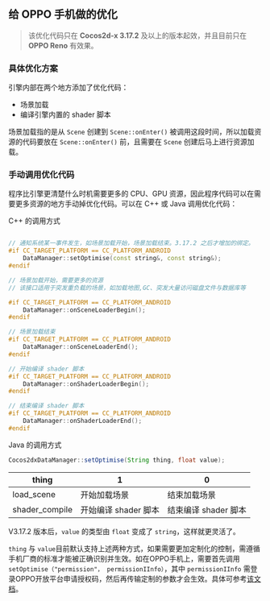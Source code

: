 ## 给 OPPO 手机做的优化

 > 该优化代码只在 __Cocos2d-x 3.17.2__ 及以上的版本起效，并且目前只在 __OPPO Reno__ 有效果。

 ### 具体优化方案

引擎内部在两个地方添加了优化代码：

- 场景加载
- 编译引擎内置的 shader 脚本

场景加载指的是从 `Scene` 创建到 `Scene::onEnter()` 被调用这段时间，所以加载资源的代码要放在 `Scene::onEnter()` 前，且需要在 `Scene` 创建后马上进行资源加载。

### 手动调用优化代码

程序比引擎更清楚什么时机需要更多的 CPU、GPU 资源，因此程序代码可以在需要更多资源的地方手动掉优化代码。可以在 C++ 或 Java 调用优化代码：

C++ 的调用方式

```c++

// 通知系统某一事件发生，如场景加载开始，场景加载结束。3.17.2 之后才增加的绑定。
#if CC_TARGET_PLATFORM == CC_PLATFORM_ANDROID
    DataManager::setOptimise(const string&, const string&);
#endif

// 场景加载开始，需要更多的资源
// 该接口适用于突发重负载的场景，如加载地图,GC、突发大量访问磁盘文件与数据库等

#if CC_TARGET_PLATFORM == CC_PLATFORM_ANDROID
    DataManager::onSceneLoaderBegin();
#endif

// 场景加载结束
#if CC_TARGET_PLATFORM == CC_PLATFORM_ANDROID
    DataManager::onSceneLoaderEnd();
#endif

// 开始编译 shader 脚本
#if CC_TARGET_PLATFORM == CC_PLATFORM_ANDROID
    DataManager::onShaderLoaderBegin();
#endif

// 结束编译 shader 脚本
#if CC_TARGET_PLATFORM == CC_PLATFORM_ANDROID
    DataManager::onShaderLoaderEnd();
#endif
```

Java 的调用方式

```Java
Cocos2dxDataManager::setOptimise(String thing, float value);
```

| thing | 1 | 0 |
| ----  | -- | -- |
| load_scene| 开始加载场景 | 结束加载场景 |
| shader_compile | 开始编译 shader 脚本 | 结束编译 shader 脚本 |

V3.17.2 版本后，`value` 的类型由 `float` 变成了 `string`，这样就更灵活了。

`thing` 与 `value`目前默认支持上述两种方式，如果需要更加定制化的控制，需遵循手机厂商的标准才能被正确识别并生效。如在OPPO手机上，需要首先调用 `setOptimise（"permission"， permissionIInfo）`，其中 `permissionIInfo` 需登录OPPO开放平台申请授权码，然后再传输定制的参数才会生效。具体可参考[该文档](https://open.oppomobile.com/wiki/doc#id=10355)。






